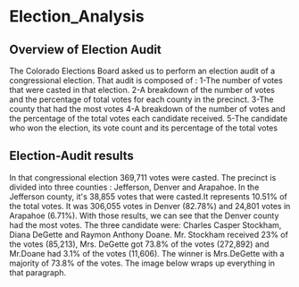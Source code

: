 # Election_Analysis

## Overview of Election Audit
The Colorado Elections Board asked us to perform an election audit of a congressional election. That audit is composed of : 
1-The number of votes that were casted in that election.
2-A breakdown of the number of votes and the percentage of total votes for each county in the precinct.
3-The county that had the most votes
4-A breakdown of the number of votes and the percentage of the total votes each candidate received.
5-The candidate who won the election, its vote count and its percentage of the total votes

## Election-Audit results
In that congressional election 369,711 votes were casted. The precinct is divided into three counties : Jefferson, Denver and Arapahoe. In the Jefferson county, it's 38,855 votes that were casted.It represents 10.51% of the total votes. It was 306,055 votes in Denver (82.78%) and 24,801 votes in Arapahoe (6.71%). With those results, we can see that the Denver county had the most votes. The three candidate were: Charles Casper Stockham, Diana DeGette and Raymon Anthony Doane. Mr. Stockham received 23% of the votes (85,213), Mrs. DeGette got 73.8% of the votes (272,892) and Mr.Doane had 3.1% of the votes (11,606). The winner is Mrs.DeGette with a majority of 73.8% of the votes. The image below wraps up everything in that paragraph. 
